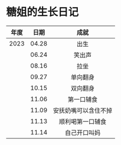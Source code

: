 # 糖姐的生长日记

| 年度 | 日期  |         成就         |
| :--: | :---: | :------------------: |
| 2023 | 04.28 |         出生         |
|      | 06.24 |        笑出声        |
|      | 08.16 |         拉坐         |
|      | 09.27 |       单向翻身       |
|      | 10.15 |       双向翻身       |
|      | 11.06 |      第一口辅食      |
|      | 11.09 | 安抚奶嘴可以含住不掉 |
|      | 11.13 |   顺利喝第一口辅食   |
|      | 11.14 |     自己开口叫妈     |



